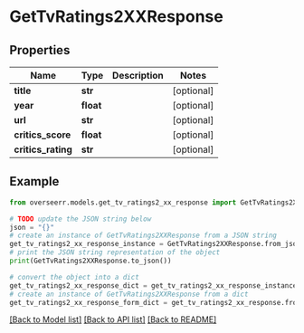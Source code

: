 # GetTvRatings2XXResponse


## Properties

Name | Type | Description | Notes
------------ | ------------- | ------------- | -------------
**title** | **str** |  | [optional] 
**year** | **float** |  | [optional] 
**url** | **str** |  | [optional] 
**critics_score** | **float** |  | [optional] 
**critics_rating** | **str** |  | [optional] 

## Example

```python
from overseerr.models.get_tv_ratings2_xx_response import GetTvRatings2XXResponse

# TODO update the JSON string below
json = "{}"
# create an instance of GetTvRatings2XXResponse from a JSON string
get_tv_ratings2_xx_response_instance = GetTvRatings2XXResponse.from_json(json)
# print the JSON string representation of the object
print(GetTvRatings2XXResponse.to_json())

# convert the object into a dict
get_tv_ratings2_xx_response_dict = get_tv_ratings2_xx_response_instance.to_dict()
# create an instance of GetTvRatings2XXResponse from a dict
get_tv_ratings2_xx_response_form_dict = get_tv_ratings2_xx_response.from_dict(get_tv_ratings2_xx_response_dict)
```
[[Back to Model list]](../README.md#documentation-for-models) [[Back to API list]](../README.md#documentation-for-api-endpoints) [[Back to README]](../README.md)


